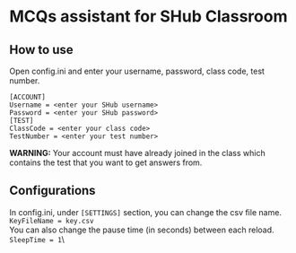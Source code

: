 # MCQs assistant for SHub Classroom

How to use
------

Open config.ini and enter your username, password, class code, test number.
```
[ACCOUNT]
Username = <enter your SHub username>
Password = <enter your SHub password>
[TEST]
ClassCode = <enter your class code>
TestNumber = <enter your test number>
```
**WARNING:** Your account must have already joined in the class which contains the test that you want to get answers from.

Configurations
------

In config.ini, under `[SETTINGS]` section, you can change the csv file name.
`KeyFileName = key.csv`\
You can also change the pause time (in seconds) between each reload.
`SleepTime = 1`\
